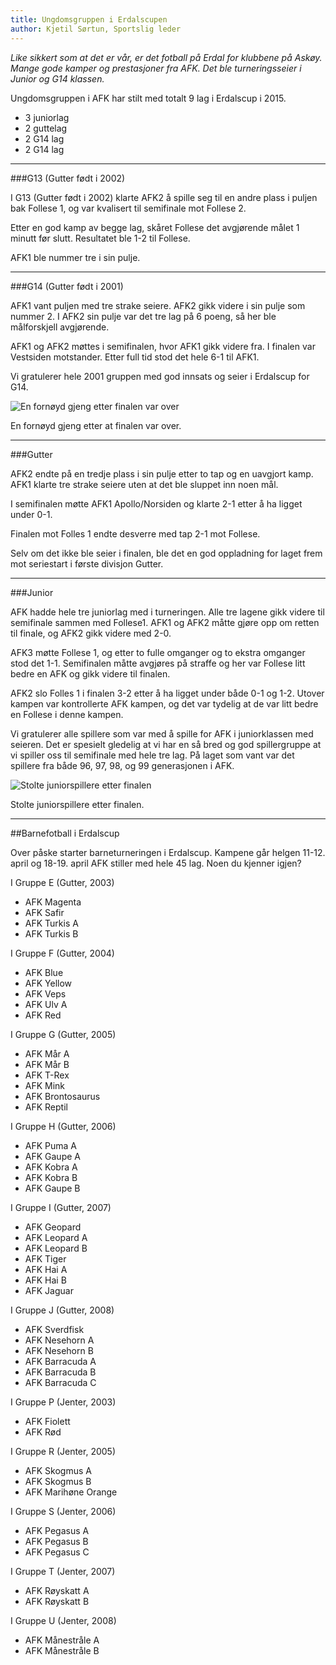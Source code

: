 ```yaml
---
title: Ungdomsgruppen i Erdalscupen
author: Kjetil Sørtun, Sportslig leder
---
```


*Like sikkert som at det er vår, er det fotball på Erdal for klubbene på Askøy. Mange gode kamper og prestasjoner fra AFK. Det ble turneringsseier i Junior og G14 klassen.*

Ungdomsgruppen i AFK har stilt med totalt 9 lag i Erdalscup i 2015. 

* 3 juniorlag
* 2 guttelag
* 2 G14 lag
* 2 G14 lag

---

###G13 (Gutter født i 2002)

I G13 (Gutter født i 2002) klarte AFK2 å spille seg til en andre plass i puljen bak Follese 1, og var kvalisert til semifinale mot Follese 2. 

Etter en god kamp av begge lag, skåret Follese det avgjørende målet 1 minutt før slutt. Resultatet ble 1-2 til Follese. 

AFK1 ble nummer tre i sin pulje.

---

###G14 (Gutter født i 2001)

AFK1 vant puljen med tre strake seiere. AFK2 gikk videre i sin pulje som nummer 2. I AFK2 sin pulje var det tre lag på 6 poeng, så her ble målforskjell avgjørende.

AFK1 og AFK2 møttes i semifinalen, hvor AFK1 gikk videre fra. I finalen var Vestsiden motstander. Etter full tid stod det hele 6-1 til AFK1.

Vi gratulerer hele 2001 gruppen med god innsats og seier i Erdalscup for G14. 

![En fornøyd gjeng etter finalen var over](http://www.askoyfk.no/images/20150325_G14_VinnereErdalsCup.jpg)

En fornøyd gjeng etter at finalen var over.

---

###Gutter

AFK2 endte på en tredje plass i sin pulje etter to tap og en uavgjort kamp. AFK1 klarte tre strake seiere uten at det ble sluppet inn noen mål. 

I semifinalen møtte AFK1 Apollo/Norsiden og klarte 2-1 etter å ha ligget under 0-1. 

Finalen mot Folles 1 endte desverre med tap 2-1 mot Follese. 

Selv om det ikke ble seier i finalen, ble det en god oppladning for laget frem mot seriestart i første divisjon Gutter.

---

###Junior

AFK hadde hele tre juniorlag med i turneringen. Alle tre lagene gikk videre til semifinale sammen med Follese1. AFK1 og AFK2 måtte gjøre opp om retten til finale, og AFK2 gikk videre med 2-0.

AFK3 møtte Follese 1, og etter to fulle omganger og to ekstra omganger stod det 1-1. Semifinalen måtte avgjøres på straffe og her var Follese litt bedre en AFK og gikk videre til finalen.

AFK2 slo Folles 1 i finalen 3-2 etter å ha ligget under både 0-1 og 1-2. Utover kampen var kontrollerte AFK kampen, og det var tydelig at de var litt bedre en Follese i denne kampen.

Vi gratulerer alle spillere som var med å spille for AFK i juniorklassen med seieren. Det er spesielt gledelig at vi har en så bred og god spillergruppe at vi spiller oss til semifinale med hele tre lag. På laget som vant var det spillere fra både 96, 97, 98, og 99 generasjonen i AFK.

![Stolte juniorspillere etter finalen](http://www.askoyfk.no/images/20150325_Junior_VinnereErdalsCup.jpg)

Stolte juniorspillere etter finalen. 

---

##Barnefotball i Erdalscup

Over påske starter barneturneringen i Erdalscup. Kampene går helgen 11-12. april og 18-19. april
AFK stiller med hele 45 lag. Noen du kjenner igjen?

I Gruppe E (Gutter, 2003)

* AFK Magenta 
* AFK Safir 
* AFK Turkis A
* AFK Turkis B

I Gruppe F (Gutter, 2004)

* AFK Blue
* AFK Yellow
* AFK Veps
* AFK Ulv A
* AFK Red

I Gruppe G (Gutter, 2005)

* AFK Mår A
* AFK Mår B
* AFK T-Rex
* AFK Mink
* AFK Brontosaurus
* AFK Reptil

I Gruppe H (Gutter, 2006)

* AFK Puma A
* AFK Gaupe A
* AFK Kobra A
* AFK Kobra B
* AFK Gaupe B

I Gruppe I (Gutter, 2007)

* AFK Geopard
* AFK Leopard A
* AFK Leopard B
* AFK Tiger
* AFK Hai A
* AFK Hai B
* AFK Jaguar

I Gruppe J (Gutter, 2008)

* AFK Sverdfisk
* AFK Nesehorn A
* AFK Nesehorn B
* AFK Barracuda A
* AFK Barracuda B
* AFK Barracuda C

I Gruppe P (Jenter, 2003)

* AFK Fiolett
* AFK Rød

I Gruppe R (Jenter, 2005)

* AFK Skogmus A
* AFK Skogmus B
* AFK Marihøne Orange

I Gruppe S (Jenter, 2006)

* AFK Pegasus A
* AFK Pegasus B
* AFK Pegasus C

I Gruppe T (Jenter, 2007)

* AFK Røyskatt A
* AFK Røyskatt B

I Gruppe U (Jenter, 2008)

* AFK Månestråle A
* AFK Månestråle B
